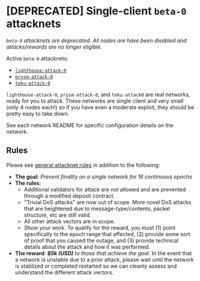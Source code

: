 # [DEPRECATED] Single-client `beta-0` attacknets

_`beta-0` attacknets are deprecated. All nodes are have been disabled
and attacks/rewards are no longer eligible._

Active `beta-0` attacknets:
* [`lighthouse-attack-0`](./lighthouse-attack-0)
* [`prysm-attack-0`](./prysm-attack-0)
* [`teku-attack-0`](./teku-attack-0)

`lighthouse-attack-0`, `prysm-attack-0`, and `teku-attack0` are real networks, ready for you to attack.
These networks are single client and very small (only 4 nodes each!) so if you
have even a moderate exploit, they should be pretty easy to take down.

See each network README for specific configuration details on the network.

## Rules

Please see [general attacknet rules](../../README.md#general-rules) in addition
to the following:

* **The goal**: _Prevent finality on a single network for 16 continuous epochs_
* **The rules**:
    * Additional validators for attack are _not_ allowed and are prevented
      through a modified deposit contract.
    * "Trivial DoS attacks" are now out of scope. More novel DoS attacks that are heightened due
      to message-type/contents, packet structure, etc are still valid.
    * All other attack vectors are in scope.
    * _Show your work_. To qualify for the reward, you must (1) point specifically to the epoch range that affected,
      (2) provide some sort of proof that you caused the outage,
      and (3) provide technical details about the attack and how it was performed.
* **The reward**: _**$5k (USD)** to those that achieve the goal._ In the event
  that a network is unstable due to a prior attack, please wait until the
  network is stablized or completed restarted so we can cleanly assess and
  understand the different attack vectors.

